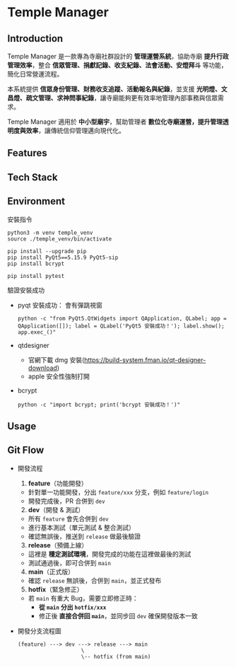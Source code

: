 # Temple Manager 

## Introduction
Temple Manager 是一款專為寺廟社群設計的 **管理運營系統**，協助寺廟 **提升行政管理效率**，整合 **信眾管理、捐獻記錄、收支紀錄、法會活動、安燈拜斗** 等功能，簡化日常營運流程。

本系統提供 **信眾身份管理、財務收支追蹤、活動報名與紀錄**，並支援 **光明燈、文昌燈、疏文管理、求神問事紀錄**，讓寺廟能夠更有效率地管理內部事務與信眾需求。

Temple Manager 適用於 **中小型廟宇**，幫助管理者 **數位化寺廟運營，提升管理透明度與效率**，讓傳統信仰管理邁向現代化。
## Features

## Tech Stack

## Environment

安裝指令

```
python3 -m venv temple_venv
source ./temple_venv/bin/activate

pip install --upgrade pip
pip install PyQt5==5.15.9 PyQt5-sip
pip install bcrypt

pip install pytest
```

驗證安裝成功
- pyqt 安裝成功： 會有彈跳視窗

    ```
    python -c "from PyQt5.QtWidgets import QApplication, QLabel; app = QApplication([]); label = QLabel('PyQt5 安裝成功！'); label.show(); app.exec_()"
    ```
- qtdesigner
    - 官網下載 dmg 安裝(https://build-system.fman.io/qt-designer-download)
    - apple 安全性強制打開
- bcrypt
    ```
    python -c "import bcrypt; print('bcrypt 安裝成功！')"
    ```


## Usage


## Git Flow

- 開發流程

    1. **feature**（功能開發）  
    - 針對單一功能開發，分出 `feature/xxx` 分支，例如 `feature/login`
    - 開發完成後，PR 合併到 `dev`
    
    2. **dev**（開發 & 測試）  
    - 所有 `feature` 會先合併到 `dev`
    - 進行基本測試（單元測試 & 整合測試）
    - 確認無誤後，推送到 `release` 做最後驗證

    3. **release**（預備上線）  
    - 這裡是 **穩定測試環境**，開發完成的功能在這裡做最後的測試
    - 測試通過後，即可合併到 `main`

    4. **main**（正式版）  
    - 確認 `release` 無誤後，合併到 `main`，並正式發布

    5. **hotfix**（緊急修正）  
    - 若 `main` 有重大 Bug，需要立即修正時：
        - **從 `main` 分出 `hotfix/xxx`**
        - 修正後 **直接合併回 `main`**，並同步回 `dev` 確保開發版本一致

- 開發分支流程圖

    ```
    (feature) ---> dev ---> release ---> main
                        \  
                        \-- hotfix (from main)
    ```
